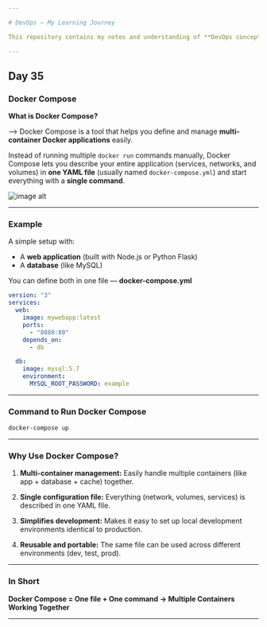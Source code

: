 ```yaml
---

# DevOps – My Learning Journey

This repository contains my notes and understanding of **DevOps concepts**.

---
```


## Day 35

### Docker Compose

**What is Docker Compose?**

--> Docker Compose is a tool that helps you define and manage **multi-container Docker applications** easily.

Instead of running multiple `docker run` commands manually, Docker Compose lets you describe your entire application (services, networks, and volumes) in **one YAML file** (usually named `docker-compose.yml`) and start everything with a **single command**.


![image alt]()

---

### **Example**

A simple setup with:

* A **web application** (built with Node.js or Python Flask)
* A **database** (like MySQL)

You can define both in one file — **docker-compose.yml**

```yaml
version: "3"
services:
  web:
    image: mywebapp:latest
    ports:
      - "8080:80"
    depends_on:
      - db

  db:
    image: mysql:5.7
    environment:
      MYSQL_ROOT_PASSWORD: example
```

---

### **Command to Run Docker Compose**

```bash
docker-compose up
```

---

### **Why Use Docker Compose?**

1. **Multi-container management:**
   Easily handle multiple containers (like app + database + cache) together.

2. **Single configuration file:**
   Everything (network, volumes, services) is described in one YAML file.

3. **Simplifies development:**
   Makes it easy to set up local development environments identical to production.

4. **Reusable and portable:**
   The same file can be used across different environments (dev, test, prod).

---

### **In Short**

**Docker Compose = One file + One command → Multiple Containers Working Together**

---
